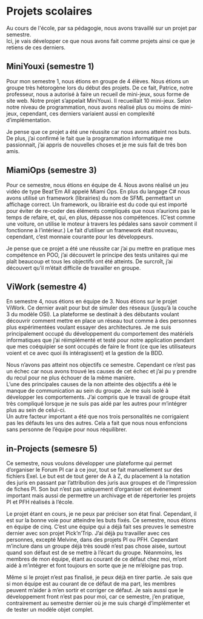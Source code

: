 # Projets scolaires

Au cours de l'école, par sa pédagogie, nous avons travaillé sur un projet par semestre.  
Ici, je vais développer ce que nous avons fait comme projets ainsi ce que je retiens de ces derniers.

## MiniYouxi (semestre 1)

Pour mon semestre 1, nous étions en groupe de 4 élèves.
Nous étions un groupe très hétorogène lors du début des projets.
De ce fait, Patrice, notre professeur, nous a autorisé à faire un recueil de mini-jeux, sous forme de site web.
Notre projet s’appelait MiniYouxi. Il recueillait 10 mini-jeux.
Selon notre niveau de programmation, nous avons réalisé plus ou moins de mini-jeux,
cependant, ces derniers variaient aussi en complexité d’implémentation.

Je pense que ce projet a été une réussite car nous avons atteint nos buts.
De plus, j’ai confirmé le fait que la programmation informatique me passionnait,
j’ai appris de nouvelles choses et je me suis fait de très bon amis.

## MiamiOps (semestre 3)

Pour ce semestre, nous étions en équipe de 4.
Nous avons réalisé un jeu vidéo de type Beat’Em All appelé Miami Ops.
En plus du langage C# nous avons utilisé un framework (librairies) du nom de SFML permettant un affichage correct.
Un framework, ou librairie est du code qui est importé pour éviter de re-coder des
éléments compliqués que nous n’aurions pas le temps de refaire, et, qui, en plus, dépasse nos compétences.
(C’est comme une voiture, on utilise le moteur à travers les pédales sans savoir comment il fonctionne à l’intérieur.)
Le fait d’utiliser un framework était nouveau, cependant, c’est monnaie courante pour les développeurs.

Je pense que ce projet a été une réussite car j’ai pu mettre en
pratique mes compétence en POO, j’ai découvert le principe des tests
unitaires qui me plaît beaucoup et tous les objectifs ont été atteints.
De surcroît, j’ai découvert qu’il m’était difficile de travailler en groupe.

## ViWork (semestre 4)

En semestre 4, nous étions en équipe de 3.
Nous étions sur le projet ViWork.
Ce dernier avait pour but de simuler des réseaux (jusqu’à la couche 3 du modèle OSI).
La plateforme se destinait à des débutants voulant découvrir comment mettre en
place un réseau tout comme à des personnes plus expérimentées voulant
essayer des architectures.
Je me suis principalement occupé du développement du comportement des matériels informatiques que j’ai
réimplémenté et testé pour notre application pendant que mes coéquipier
se sont occupés de faire le front (ce que les utilisateurs voient et ce
avec quoi ils intéragissent) et la gestion de la BDD.

Nous n’avons pas atteint nos objectifs ce semestre.
Cependant ce n’est pas un échec car nous avons trouvé les causes de cet échec et j’ai pu
y prendre du recul pour ne plus échouer de la même manière.  
L’une des principales causes de la non atteinte des objectifs a été le manque de communication au sein du groupe.
Je me suis isolé à développer les comportements. J’ai compris que le travail de groupe était
très compliqué lorsque je ne suis pas aidé par les autres pour m’intégrer plus au sein de celui-ci.  
Un autre facteur important a été que nos trois personalités ne corrigaient pas les défauts les uns des autres.
Cela a fait que nous nous enfoncions sans personne de l’équipe pour nous réquilibrer.

## in-Projects (semesre 5)

Ce semestre, nous voulons développer une plateforme qui permet d’organiser le Forum PI car à ce jour,
tout se fait manuellement sur des fichiers Exel.
Le but est de tout gerer de A à Z, du placement à la notation des juris en passant par
l’attribution des juris aux groupes et de l’impression de fiches PI.
Son but n’est pas uniquement d’organiser cet événement important mais aussi de permettre un archivage et
de répertorier les projets PI et PFH réalisés à l’école.

Le projet étant en cours, je ne peux par préciser son état final.
Cependant, il est sur la bonne voie pour atteindre les buts fixés.
Ce semestre, nous étions en équipe de cinq.
C’est une équipe qui a déjà fait ses preuves le semestre dernier avec son projet Pick’n’Trip.
J’ai déjà pu travailler avec ces personnes, excepté Melvine, dans des projets PI ou PFH.
Cependant m’inclure dans un groupe déjà très soudé n’est pas chose aisée,
surtout quand son défaut est de se mettre à l’écart du groupe.
Néanmoins, les membres de mon équipe, étant au courant de ce défaut chez moi,
m’ont aidé à m’intégrer et font toujours en sorte que je ne m’éloigne pas trop.

Même si le projet n’est pas finalisé, je peux déjà en tirer partie.
Je sais que si mon équipe est au courant de ce défaut de ma part,
les membres peuvent m’aider à m’en sortir et corriger ce défaut.
Je sais aussi que le développement front n’est pas pour moi, car ce semestre,
j’en pratique, contrairement au semestre dernier où je me suis chargé
d’implémenter et de tester un modèle objet complet.
